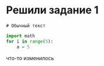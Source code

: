 # Решили задание 1
```
# Обычный текст
```
```python
import math
for i in range(5):
    a = 5
```
что-то изменилось